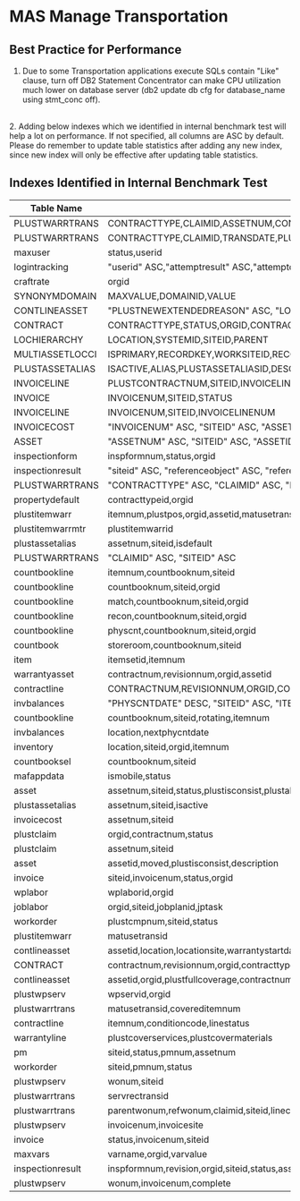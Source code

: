 # MAS Manage Transportation

## Best Practice for Performance

1. Due to some Transportation applications execute SQLs contain "Like" clause, turn off DB2 Statement Concentrator can make CPU utilization much lower on database server (db2 update db cfg for database_name using stmt_conc off).  
<br>   
2. Adding below indexes which we identified in internal benchmark test will help a lot on performance.  
   If not specified, all columns are ASC by default.  
   Please do remember to update table statistics after adding any new index, since new index will only be effective after updating table statistics.

## Indexes Identified in Internal Benchmark Test
| Table Name        | Columns                                                                   | 
| ----------------- | ------------------------------------------------------------------------- | 
| PLUSTWARRTRANS    | CONTRACTTYPE,CLAIMID,ASSETNUM,CONTRACTNUM,SITEID                          | 
| PLUSTWARRTRANS    | CONTRACTTYPE,CLAIMID,TRANSDATE,PLUSTWARRTRANSID                           | 
| maxuser           | status,userid                                                             | 
| logintracking     | "userid" ASC,"attemptresult" ASC,"attemptdate" DESC                       |
| craftrate         | orgid                                                                     |
| SYNONYMDOMAIN     | MAXVALUE,DOMAINID,VALUE                                                   | 
| CONTLINEASSET     | "PLUSTNEWEXTENDEDREASON" ASC, "LOCATION" DESC                             | 
| CONTRACT          | CONTRACTTYPE,STATUS,ORGID,CONTRACTNUM                                     | 
| LOCHIERARCHY      | LOCATION,SYSTEMID,SITEID,PARENT                                           |  
| MULTIASSETLOCCI   | ISPRIMARY,RECORDKEY,WORKSITEID,RECORDCLASS                           |
| PLUSTASSETALIAS   | ISACTIVE,ALIAS,PLUSTASSETALIASID,DESCRIPTION,ORGID,LANGCODE,ISDEFAULT,ISASSETNUM,HASLD,SITEID,ASSETNUM | 
| INVOICELINE       | PLUSTCONTRACTNUM,SITEID,INVOICELINENUM,INVOICENUM                         | 
| INVOICE           | INVOICENUM,SITEID,STATUS                                                  |
| INVOICELINE       | INVOICENUM,SITEID,INVOICELINENUM                                          | 
| INVOICECOST       | "INVOICENUM" ASC, "SITEID" ASC, "ASSETNUM" ASC, "INVOICELINENUM" ASC      | 
| ASSET             | "ASSETNUM" ASC, "SITEID" ASC, "ASSETID" ASC                               | 
| inspectionform    | inspformnum,status,orgid                                                  | 
| inspectionresult  | "siteid" ASC, "referenceobject" ASC, "referenceobjectid" ASC              | 
| PLUSTWARRTRANS    | "CONTRACTTYPE" ASC, "CLAIMID" ASC, "PLUSTWARRTRANSID" ASC                 | 
| propertydefault   | contracttypeid,orgid                                                      | 
| plustitemwarr     | itemnum,plustpos,orgid,assetid,matusetransid,plustitemwarrid              |
| plustitemwarrmtr  | plustitemwarrid                                                           |
| plustassetalias   | assetnum,siteid,isdefault                                                 | 
| PLUSTWARRTRANS    | "CLAIMID" ASC, "SITEID" ASC                                               | 
| countbookline     | itemnum,countbooknum,siteid                                               | 
| countbookline     | countbooknum,siteid,orgid                                                 |  
| countbookline     | match,countbooknum,siteid,orgid                                           |
| countbookline     | recon,countbooknum,siteid,orgid                                           | 
| countbookline     | physcnt,countbooknum,siteid,orgid                                         | 
| countbook         | storeroom,countbooknum,siteid                                             |
| item              | itemsetid,itemnum                                                         | 
| warrantyasset     | contractnum,revisionnum,orgid,assetid                                     | 
| contractline      | CONTRACTNUM,REVISIONNUM,ORGID,CONTRACTLINENUM,contracttype                | 
| invbalances       | "PHYSCNTDATE" DESC, "SITEID" ASC, "ITEMNUM" ASC                           |
| countbookline     | countbooknum,siteid,rotating,itemnum                                      | 
| invbalances       | location,nextphycntdate                                                   | 
| inventory         | location,siteid,orgid,itemnum                                             | 
| countbooksel      | countbooknum,siteid                                                       |
| mafappdata        | ismobile,status                                                           |
| asset             | assetnum,siteid,status,plustisconsist,plustalias,orgid                    | 
| plustassetalias   | assetnum,siteid,isactive                                                  | 
| invoicecost       | assetnum,siteid                                                           | 
| plustclaim        | orgid,contractnum,status                                                  |  
| plustclaim        | assetnum,siteid                                                           |
| asset             | assetid,moved,plustisconsist,description                                  | 
| invoice           | siteid,invoicenum,status,orgid                                            | 
| wplabor           | wplaborid,orgid                                                           |
| joblabor          | orgid,siteid,jobplanid,jptask                                             | 
| workorder         | plustcmpnum,siteid,status                                                 | 
| plustitemwarr     | matusetransid                                                             | 
| contlineasset     | assetid,location,locationsite,warrantystartdate,warrantyenddate,contractnum |
| CONTRACT          | contractnum,revisionnum,orgid,contracttype,status                         | 
| contlineasset     | assetid,orgid,plustfullcoverage,contractnum,revisionnum,contractlinenum   | 
| plustwpserv       | wpservid,orgid                                                            | 
| plustwarrtrans    | matusetransid,covereditemnum                                              |
| contractline      | itemnum,conditioncode,linestatus                                          |
| warrantyline      | plustcoverservices,plustcovermaterials                                    | 
| pm                | siteid,status,pmnum,assetnum                                              | 
| workorder         | siteid,pmnum,status                                                       | 
| plustwpserv       | wonum,siteid                                                              |  
| plustwarrtrans    | servrectransid                                                            |
| plustwarrtrans    | parentwonum,refwonum,claimid,siteid,linecost                              | 
| plustwpserv       | invoicenum,invoicesite                                                    | 
| invoice           | status,invoicenum,siteid                                                  |
| maxvars           | varname,orgid,varvalue                                                    | 
| inspectionresult  | inspformnum,revision,orgid,siteid,status,asset,location,resultnum         | 
| plustwpserv       | wonum,invoicenum,complete                                                 | 
